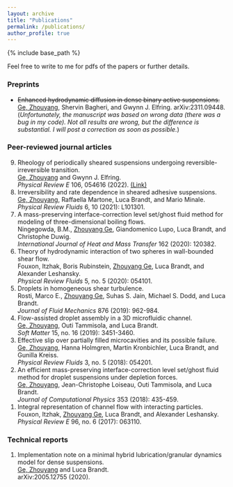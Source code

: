 ```yaml
---
layout: archive
title: "Publications"
permalink: /publications/
author_profile: true
---
```


<!-- {% if site.author.googlescholar %}
  You can also find my articles on <u><a href="{{author.googlescholar}}">my Google Scholar profile</a>.</u>
{% endif %} -->

{% include base_path %}

<!-- {% for post in site.publications reversed %}
  {% include archive-single.html %}
{% endfor %} -->

Feel free to write to me for pdfs of the papers or further details.

### Preprints

* ~~Enhanced hydrodynamic diffusion in dense binary active suspensions.~~
<u>Ge, Zhouyang</u>, Shervin Bagheri, and Gwynn J. Elfring. 
arXiv:2311.09448.
(_Unfortunately, the manuscript was based on wrong data (there was a bug in my code). Not all results are wrong, but the difference is substantial. I will post a correction as soon as possible._)

### Peer-reviewed journal articles

<ol reversed>

<li>
Rheology of periodically sheared suspensions undergoing reversible-irreversible transition.<br>
<u>Ge, Zhouyang</u> and Gwynn J. Elfring.<br>
<i>Physical Review E</i> 106, 054616 (2022).
<a href="https://link.aps.org/doi/10.1103/PhysRevE.106.054616">(Link)</a>
</li>

<li>
Irreversibility and rate dependence in sheared adhesive suspensions.<br>
<u>Ge, Zhouyang</u>, Raffaella Martone, Luca Brandt, and Mario Minale.<br>
<i>Physical Review Fluids</i> 6, 10 (2021): L101301.
</li>

<li>
A mass-preserving interface-correction level set/ghost fluid method for modeling of three-dimensional boiling flows.<br>
Ningegowda, B.M., <u>Zhouyang Ge</u>, Giandomenico Lupo, Luca Brandt, and Christophe Duwig.<br>
<i>International Journal of Heat and Mass Transfer</i> 162 (2020): 120382.
</li>

<li> 
Theory of hydrodynamic interaction of two spheres in wall-bounded shear flow.<br>
Fouxon, Itzhak, Boris Rubinstein, <u>Zhouyang Ge</u>, Luca Brandt, and Alexander Leshansky.<br>
<i>Physical Review Fluids</i> 5, no. 5 (2020): 054101.
</li>

<li> 
Droplets in homogeneous shear turbulence.<br>
Rosti, Marco E., <u>Zhouyang Ge</u>, Suhas S. Jain, Michael S. Dodd, and Luca Brandt.<br>
<i>Journal of Fluid Mechanics</i> 876 (2019): 962-984.
</li>

<li> 
Flow-assisted droplet assembly in a 3D microfluidic channel.<br>
<u>Ge, Zhouyang</u>, Outi Tammisola, and Luca Brandt.<br>
<i>Soft Matter</i> 15, no. 16 (2019): 3451-3460.
</li>

<li> 
Effective slip over partially filled microcavities and its possible failure.<br>
<u>Ge, Zhouyang</u>, Hanna Holmgren, Martin Kronbichler, Luca Brandt, and Gunilla Kreiss.<br>
<i>Physical Review Fluids</i> 3, no. 5 (2018): 054201.
</li>

<li> 
An efficient mass-preserving interface-correction level set/ghost fluid method for droplet suspensions under depletion forces.<br>
<u>Ge, Zhouyang</u>, Jean-Christophe Loiseau, Outi Tammisola, and Luca Brandt.<br>
<i>Journal of Computational Physics</i> 353 (2018): 435-459.
</li>

<li> 
Integral representation of channel flow with interacting particles.<br>
Fouxon, Itzhak, <u>Zhouyang Ge</u>, Luca Brandt, and Alexander Leshansky.<br>
<i>Physical Review E</i> 96, no. 6 (2017): 063110.
</li>

</ol>

### Technical reports

<ol reversed>

<li>
Implementation note on a minimal hybrid lubrication/granular dynamics model for dense suspensions.<br>
<u>Ge, Zhouyang</u> and Luca Brandt.<br>
arXiv:2005.12755 (2020).
</li>

</ol>
